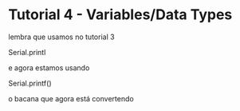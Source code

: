 # Tutorial 4 - Variables/Data Types


lembra que usamos no tutorial 3 

Serial.printl

e agora estamos usando 

Serial.printf()

o bacana que agora está convertendo